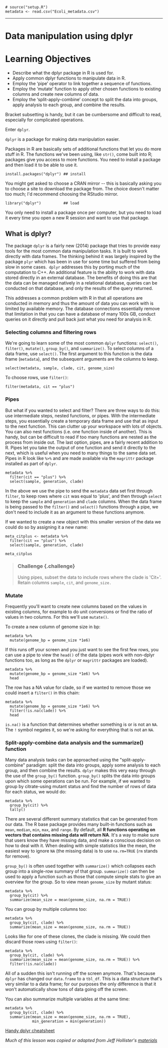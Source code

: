 
```
# source("setup.R")
metadata <- read.csv("Ecoli_metadata.csv")
```

------------

# Data manipulation using dplyr

# Learning Objectives
* Describe what the dplyr package in R is used for.
* Apply common dplyr functions to manipulate data in R.
* Employ the ‘pipe’ operator to link together a sequence of functions.
* Employ the ‘mutate’ function to apply other chosen functions to existing columns and create new columns of data.
* Employ the ‘split-apply-combine’ concept to split the data into groups, apply analysis to each group, and combine the results.

Bracket subsetting is handy, but it can be cumbersome and difficult to read, especially for complicated operations.

Enter `dplyr`.

`dplyr` is a package for
making data manipulation easier.

Packages in R are basically sets of additional functions that let you do more
stuff in R. The functions we've been using, like `str()`, come built into R;
packages give you access to more functions. You need to install a package and
then load it to be able to use it.

```
install.packages("dplyr") ## install
```

You might get asked to choose a CRAN mirror -- this is basically asking you to
choose a site to download the package from. The choice doesn't matter too much;
I'd recommend choosing the RStudio mirror.

```
library("dplyr")          ## load
```

You only need to install a package once per computer, but you need to load it
every time you open a new R session and want to use that package.

## What is dplyr?

The package `dplyr` is a fairly new (2014) package that tries to provide easy
tools for the most common data manipulation tasks. It is built to work directly
with data frames. The thinking behind it was largely inspired by the package
`plyr` which has been in use for some time but suffered from being slow in some
cases.` dplyr` addresses this by porting much of the computation to C++. An
additional feature is the ability to work with data stored directly in an
external database. The benefits of doing this are that the data can be managed
natively in a relational database, queries can be conducted on that database,
and only the results of the query returned.

This addresses a common problem with R in that all operations are conducted in
memory and thus the amount of data you can work with is limited by available
memory. The database connections essentially remove that limitation in that you
can have a database of many 100s GB, conduct queries on it directly and pull
back just what you need for analysis in R.

### Selecting columns and filtering rows

We're going to learn some of the most common `dplyr` functions: `select()`,
`filter()`, `mutate()`, `group_by()`, and `summarize()`. To select columns of a
data frame, use `select()`. The first argument to this function is the data
frame (`metadata`), and the subsequent arguments are the columns to keep.

```
select(metadata, sample, clade, cit, genome_size)
```

To choose rows, use `filter()`:

```
filter(metadata, cit == "plus")
```

### Pipes

But what if you wanted to select and filter? There are three ways to do this:
use intermediate steps, nested functions, or pipes. With the intermediate steps,
you essentially create a temporary data frame and use that as input to the next
function. This can clutter up your workspace with lots of objects. You can also
nest functions (i.e. one function inside of another).  This is handy, but can be
difficult to read if too many functions are nested as the process from inside
out. The last option, pipes, are a fairly recent addition to R. Pipes let you
take the output of one function and send it directly to the next, which is
useful when you need to many things to the same data set.  Pipes in R look like
`%>%` and are made available via the `magrittr` package installed as
part of `dplyr`.

```
metadata %>%
  filter(cit == "plus") %>%
  select(sample, generation, clade)
```

In the above we use the pipe to send the `metadata` data set first through
`filter`, to keep rows where `cit` was equal to 'plus', and then through `select` to
keep the `sample` and `generation` and `clade` columns. When the data frame is being passed to the
`filter()` and `select()` functions through a pipe, we don't need to include it
as an argument to these functions anymore.

If we wanted to create a new object with this smaller version of the data we
could do so by assigning it a new name:

```
meta_citplus <- metadata %>%
  filter(cit == "plus") %>%
  select(sample, generation, clade)

meta_citplus
```

> ### Challenge {.challenge}
>
> Using pipes, subset the data to include rows where the clade is 'Cit+'. Retain columns
> `sample`, `cit`, and `genome_size.`

### Mutate

Frequently you'll want to create new columns based on the values in existing
columns, for example to do unit conversions or find the ratio of values in two
columns. For this we'll use `mutate()`.

To create a new column of genome size in bp:

```
metadata %>%
  mutate(genome_bp = genome_size *1e6)
```

If this runs off your screen and you just want to see the first few rows, you
can use a pipe to view the `head()` of the data (pipes work with non-dplyr
functions too, as long as the `dplyr` or `magrittr` packages are loaded).

```
metadata %>%
  mutate(genome_bp = genome_size *1e6) %>%
  head
```

The row has a NA value for clade, so if we wanted to remove those we could
insert a `filter()` in this chain:

```
metadata %>%
  mutate(genome_bp = genome_size *1e6) %>%
  filter(!is.na(clade)) %>%
  head
```

`is.na()` is a function that determines whether something is or is not an `NA`.
The `!` symbol negates it, so we're asking for everything that is not an `NA`.

### Split-apply-combine data analysis and the summarize() function

Many data analysis tasks can be approached using the "split-apply-combine"
paradigm: split the data into groups, apply some analysis to each group, and
then combine the results. `dplyr` makes this very easy through the use of the
`group_by()` function. `group_by()` splits the data into groups upon which some
operations can be run. For example, if we wanted to group by citrate-using mutant status and find the
number of rows of data for each status, we would do:

```
metadata %>%
  group_by(cit) %>%
  tally()
```

There are several different summary statistics that can be generated from our data. The R base package provides many built-in functions such as `mean`, `median`, `min`, `max`, and `range`.  By default, all **R functions operating on vectors that contains missing data will return NA**. It's a way to make sure that users know they have missing data, and make a conscious decision on how to deal with it. When dealing with simple statistics like the mean, the easiest way to ignore `NA` (the missing data) is to use `na.rm=TRUE` (`rm` stands for remove).

`group_by()` is often used together with `summarize()` which collapses each
group into a single-row summary of that group. `summarize()` can then be used to apply a function such as those that compute simple stats to give an overview for the group. So to view mean `genome_size` by mutant status:

```
metadata %>%
  group_by(cit) %>%
  summarize(mean_size = mean(genome_size, na.rm = TRUE))
```

You can group by multiple columns too:

```
metadata %>%
  group_by(cit, clade) %>%
  summarize(mean_size = mean(genome_size, na.rm = TRUE))

```

Looks like for one of these clones, the clade is missing. We could then discard those rows using `filter()`:

```
metadata %>%
  group_by(cit, clade) %>%
  summarize(mean_size = mean(genome_size, na.rm = TRUE)) %>%
  filter(!is.na(clade))
```

All of a sudden this isn't running off the screen anymore. That's because `dplyr`
has changed our `data.frame` to a `tbl_df`. This is a data structure that's very
similar to a data frame; for our purposes the only difference is that it won't
automatically show tons of data going off the screen.

You can also summarize multiple variables at the same time:

```
metadata %>%
  group_by(cit, clade) %>%
  summarize(mean_size = mean(genome_size, na.rm = TRUE),
            min_generation = min(generation))

```



[Handy dplyr cheatsheet](http://www.rstudio.com/wp-content/uploads/2015/02/data-wrangling-cheatsheet.pdf)

*Much of this lesson was copied or adapted from Jeff Hollister's [materials](http://usepa.github.io/introR/2015/01/14/03-Clean/)*
